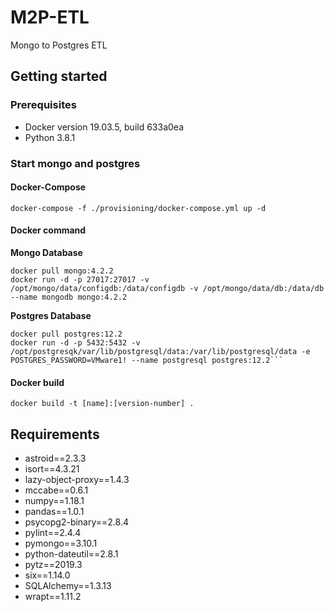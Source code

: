 # M2P-ETL
Mongo to Postgres ETL

## Getting started
### Prerequisites
- Docker version 19.03.5, build 633a0ea
- Python 3.8.1

### Start mongo and postgres
#### Docker-Compose 
```shell script
docker-compose -f ./provisioning/docker-compose.yml up -d
```

#### Docker command
**Mongo Database**
```shell script
docker pull mongo:4.2.2
docker run -d -p 27017:27017 -v /opt/mongo/data/configdb:/data/configdb -v /opt/mongo/data/db:/data/db --name mongodb mongo:4.2.2
```

**Postgres Database**
```shell script
docker pull postgres:12.2
docker run -d -p 5432:5432 -v /opt/postgresqk/var/lib/postgresql/data:/var/lib/postgresql/data -e POSTGRES_PASSWORD=VMware1! --name postgresql postgres:12.2```
```

#### Docker build
```shell script
docker build -t [name]:[version-number] .
```

## Requirements
- astroid==2.3.3
- isort==4.3.21
- lazy-object-proxy==1.4.3
- mccabe==0.6.1
- numpy==1.18.1
- pandas==1.0.1
- psycopg2-binary==2.8.4
- pylint==2.4.4
- pymongo==3.10.1
- python-dateutil==2.8.1
- pytz==2019.3
- six==1.14.0
- SQLAlchemy==1.3.13
- wrapt==1.11.2

